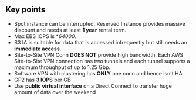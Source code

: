 ## Key points

- Spot instance can be interrupted. Reserved Instance provides massive discount and needs at least **1 year** rental term.
- Max EBS IOPS is **64000*.
- S3 IA is suitable for data that is accessed infrequently but still needs an **immediate access**.
- Site-to-Site VPN Conn **DOES NOT** provide high bandwidth. Each AWS Site-to-Site VPN connection has two tunnels and each tunnel supports a maximum throughput of up to 1.25 Gbp. 
- Software VPN with clustering has **ONLY** one conn and hence isn't HA
- GP2 has **3 IOPS** per GB
- Use **public virtual interface** on a Direct Connect to transfer huge amount of data over the weekend
